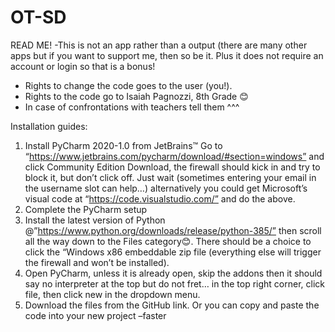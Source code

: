 # OT-SD
READ ME!
-This is not an app rather than a output (there are many other apps but if you want to support me, then so be it. Plus it does not require an account or login so that is a bonus!
- Rights to change the code goes to the user (you!).
- Rights to the code go to Isaiah Pagnozzi, 8th Grade 😊
- In case of confrontations with teachers tell them ^^^

Installation guides:
1.	Install PyCharm 2020-1.0 from JetBrains™ Go to “https://www.jetbrains.com/pycharm/download/#section=windows”  and click Community Edition Download, the firewall should kick in and try to block it, but don’t click off. Just wait (sometimes entering your email in the username slot can help…) alternatively you could get Microsoft’s visual code at “https://code.visualstudio.com/” and do the above.
2.	Complete the PyCharm setup
3.	Install the latest version of Python @”https://www.python.org/downloads/release/python-385/” then scroll all the way down to the Files category😊. There should be a choice to click the “Windows x86 embeddable zip file (everything else will trigger the firewall and won’t be installed).
4.	Open PyCharm, unless it is already open, skip the addons then it should say no interpreter at the top but do not fret… in the top right corner, click file, then click new in the dropdown menu.
5.	Download the files from the GitHub link. Or you can copy and paste the code into your new project –faster
